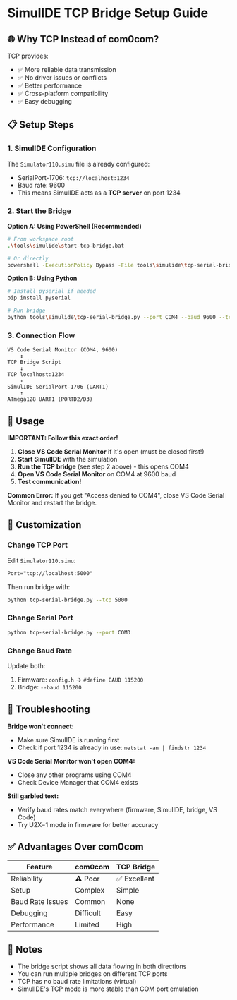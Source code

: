 # SimulIDE TCP Bridge Setup Guide

## 🌐 Why TCP Instead of com0com?

TCP provides:
- ✅ More reliable data transmission
- ✅ No driver issues or conflicts
- ✅ Better performance
- ✅ Cross-platform compatibility
- ✅ Easy debugging

## 📋 Setup Steps

### 1. SimulIDE Configuration
The `Simulator110.simu` file is already configured:
- SerialPort-1706: `tcp://localhost:1234`
- Baud rate: 9600
- This means SimulIDE acts as a **TCP server** on port 1234

### 2. Start the Bridge

**Option A: Using PowerShell (Recommended)**
```bash
# From workspace root
.\tools\simulide\start-tcp-bridge.bat

# Or directly
powershell -ExecutionPolicy Bypass -File tools\simulide\tcp-serial-bridge.ps1
```

**Option B: Using Python**
```bash
# Install pyserial if needed
pip install pyserial

# Run bridge
python tools\simulide\tcp-serial-bridge.py --port COM4 --baud 9600 --tcp 1234
```

### 3. Connection Flow

```
VS Code Serial Monitor (COM4, 9600)
    ↕
TCP Bridge Script
    ↕
TCP localhost:1234
    ↕
SimulIDE SerialPort-1706 (UART1)
    ↕
ATmega128 UART1 (PORTD2/D3)
```

## 🚀 Usage

**IMPORTANT: Follow this exact order!**

1. **Close VS Code Serial Monitor** if it's open (must be closed first!)
2. **Start SimulIDE** with the simulation
3. **Run the TCP bridge** (see step 2 above) - this opens COM4
4. **Open VS Code Serial Monitor** on COM4 at 9600 baud
5. **Test communication!**

**Common Error:** If you get "Access denied to COM4", close VS Code Serial Monitor and restart the bridge.

## 🔧 Customization

### Change TCP Port
Edit `Simulator110.simu`:
```xml
Port="tcp://localhost:5000"
```

Then run bridge with:
```bash
python tcp-serial-bridge.py --tcp 5000
```

### Change Serial Port
```bash
python tcp-serial-bridge.py --port COM3
```

### Change Baud Rate
Update both:
1. Firmware: `config.h` → `#define BAUD 115200`
2. Bridge: `--baud 115200`

## 🐛 Troubleshooting

**Bridge won't connect:**
- Make sure SimulIDE is running first
- Check if port 1234 is already in use: `netstat -an | findstr 1234`

**VS Code Serial Monitor won't open COM4:**
- Close any other programs using COM4
- Check Device Manager that COM4 exists

**Still garbled text:**
- Verify baud rates match everywhere (firmware, SimulIDE, bridge, VS Code)
- Try U2X=1 mode in firmware for better accuracy

## ✅ Advantages Over com0com

| Feature | com0com | TCP Bridge |
|---------|---------|------------|
| Reliability | ⚠️ Poor | ✅ Excellent |
| Setup | Complex | Simple |
| Baud Rate Issues | Common | None |
| Debugging | Difficult | Easy |
| Performance | Limited | High |

## 📝 Notes

- The bridge script shows all data flowing in both directions
- You can run multiple bridges on different TCP ports
- TCP has no baud rate limitations (virtual)
- SimulIDE's TCP mode is more stable than COM port emulation
